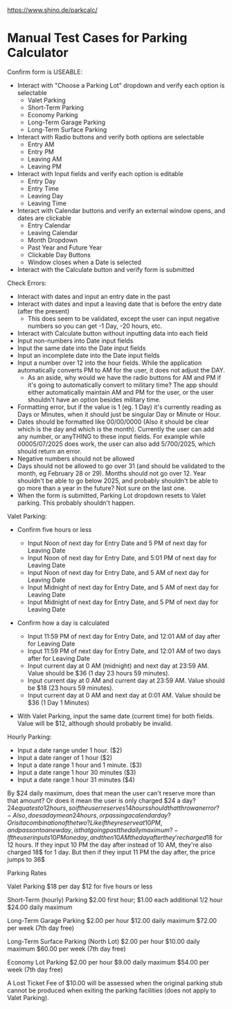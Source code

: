 https://www.shino.de/parkcalc/

# Manual Test Cases for Parking Calculator

Confirm form is USEABLE:

- Interact with "Choose a Parking Lot" dropdown and verify each option is selectable
  - Valet Parking
  - Short-Term Parking
  - Economy Parking
  - Long-Term Garage Parking
  - Long-Term Surface Parking
- Interact with Radio buttons and verify both options are selectable
  - Entry AM
  - Entry PM
  - Leaving AM
  - Leaving PM
- Interact with Input fields and verify each option is editable
  - Entry Day
  - Entry Time
  - Leaving Day
  - Leaving Time
- Interact with Calendar buttons and verify an external window opens, and dates are clickable
  - Entry Calendar
  - Leaving Calendar
  - Month Dropdown
  - Past Year and Future Year
  - Clickable Day Buttons
  - Window closes when a Date is selected
- Interact with the Calculate button and verify form is submitted

Check Errors:

- Interact with dates and input an entry date in the past  
- Interact with dates and input a leaving date that is before the entry date (after the present)
     - This does seem to be validated, except the user can input negative numbers so you can get -1 Day, -20 hours, etc. 
- Interact with Calculate button without inputting data into each field
- Input non-numbers into Date input fields
- Input the same date into the Date input fields
- Input an incomplete date into the Date input fields
- Input a number over 12 into the hour fields. While the application automatically converts PM to AM for the user, it does not adjust the DAY.
  - As an aside, why would we have the radio buttons for AM and PM if it's going to automatically convert to military time? The app should either automatically maintain AM and PM for the user, or the user shouldn't have an option besides military time.
- Formatting error, but if the value is 1 (eg. 1 Day) it's currently reading as Days or Minutes, when it should just be singular Day or Minute or Hour. 
- Dates should be formatted like 00/00/0000 (Also it should be clear which is the day and which is the month). Currently the user can add any number, or anyTHING to these input fields. For example while 00005/07/2025 does work, the user can also add 5/700/2025, which should return an error. 
- Negative numbers should not be allowed
- Days should not be allowed to go over 31 (and should be validated to the month, eg February 28 or 29). Months should not go over 12. Year shouldn't be able to go below 2025, and probably shouldn't be able to go more than a year in the future? Not sure on the last one. 
- When the form is submitted, Parking Lot dropdown resets to Valet parking. This probably shouldn't happen.

Valet Parking:

- Confirm five hours or less
  - Input Noon of next day for Entry Date and 5 PM of next day for Leaving Date
  - Input Noon of next day for Entry Date, and 5:01 PM of next day for Leaving Date
  - Input Noon of next day for Entry Date, and 5 AM of next day for Leaving Date
  - Input Midnight of next day for Entry Date, and 5 AM of next day for Leaving Date
  - Input Midnight of next day for Entry Date, and 5 PM of next day for Leaving Date
- Confirm how a day is calculated
  - Input 11:59 PM of next day for Entry Date, and 12:01 AM of day after for Leaving Date
  - Input 11:59 PM of next day for Entry Date, and 12:01 AM of two days after for Leaving Date
  - Input current day at 0 AM (midnight) and next day at 23:59 AM. Value should be $36 (1 day 23 hours 59 minutes). 
  - Input current day at 0 AM and current day at 23:59 AM. Value should be $18 (23 hours 59 minutes).
  - Input current day at 0 AM and next day at 0:01 AM. Value should be $36 (1 Day 1 Minutes)

- With Valet Parking, input the same date (current time) for both fields. Value will be $12, although should probably be invalid.

Hourly Parking:

- Input a date range under 1 hour. ($2)
- Input a date ranger of 1 hour ($2)
- Input a date range 1 hour and 1 minute. ($3)
- Input a date range 1 hour 30 minutes ($3)
- Input a date range 1 hour 31 minutes ($4)

By $24 daily maximum, does that mean the user can't reserve more than that amount? Or does it mean the user is only charged $24 a day? $24 equates to 12 hours, so if the user reserves 14 hours should that throw an error? 
    - Also, does a day mean 24 hours, or passing a calendar day? Or is it a combination of the two? Like if they reserve at 10 PM, and pass onto a new day, is that going past the daily maximum? 
    - If the user inputs 10 PM one day, and then 10 AM the day after they're charged 18$ for 12 hours. If they input 10 PM the day after instead of 10 AM, they're also charged 18$  for 1 day. But then if they input 11 PM the day after, the price jumps to 36$

Parking Rates

Valet Parking
$18 per day
$12 for five hours or less

Short-Term (hourly) Parking
$2.00 first hour; $1.00 each additional 1/2 hour
$24.00 daily maximum

Long-Term Garage Parking
$2.00 per hour
$12.00 daily maximum
$72.00 per week (7th day free)

Long-Term Surface Parking (North Lot)
$2.00 per hour
$10.00 daily maximum
$60.00 per week (7th day free)

Economy Lot Parking
$2.00 per hour
$9.00 daily maximum
$54.00 per week (7th day free)

A Lost Ticket Fee of $10.00 will be assessed when the original parking stub cannot be produced when exiting the parking facilities (does not apply to Valet Parking).
